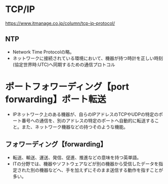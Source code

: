 # TCP/IP



https://www.itmanage.co.jp/column/tcp-ip-protocol/




## NTP
- Network Time Protocolの略。
- ネットワークに接続されている環境において、機器が持つ時計を正しい時刻(協定世界時:UTC)へ同期するための通信プロトコル



# ポートフォワーディング【port forwarding】ポート転送
- IPネットワーク上のある機器が、自らのIPアドレスのTCPやUDPの特定のポート番号への通信を、別のアドレスの特定のポートへ自動的に転送すること。また、ネットワーク機器などの持つそのような機能。


## フォワーディング【forwarding】
- 転送、輸送、運送、発信、促進、推進などの意味を持つ英単語。
- ITの分野では、機器やソフトウェアなどが別の機器から受信したデータを指定された別の機器などへ、手を加えずにそのまま送信する動作を指すことが多い。

